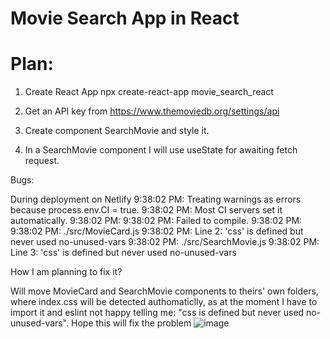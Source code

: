 # Movie Search App in React

# Plan:
1. Create React App
npx create-react-app movie_search_react

2. Get an API key from https://www.themoviedb.org/settings/api

3. Create component SearchMovie and style it.

4. In a SearchMovie component I will use useState for awaiting fetch request.

Bugs:

During deployment on Netlify 
9:38:02 PM: Treating warnings as errors because process.env.CI = true.
9:38:02 PM: Most CI servers set it automatically.
9:38:02 PM: 
9:38:02 PM: Failed to compile.
9:38:02 PM: 
9:38:02 PM: ./src/MovieCard.js
9:38:02 PM:   Line 2:  'css' is defined but never used  no-unused-vars
9:38:02 PM: ./src/SearchMovie.js
9:38:02 PM:   Line 3:  'css' is defined but never used  no-unused-vars

How I am planning to fix it?

Will move MovieCard and SearchMovie components to theirs' own folders, where index.css will be detected authomaticlly, as at the moment I have to import it and eslint not happy telling me: "css is defined but never used  no-unused-vars". Hope this will fix the problem ![image](https://user-images.githubusercontent.com/32721917/176533416-b58bd9c6-6a45-42d0-96a4-8cd15cf0b120.png)

